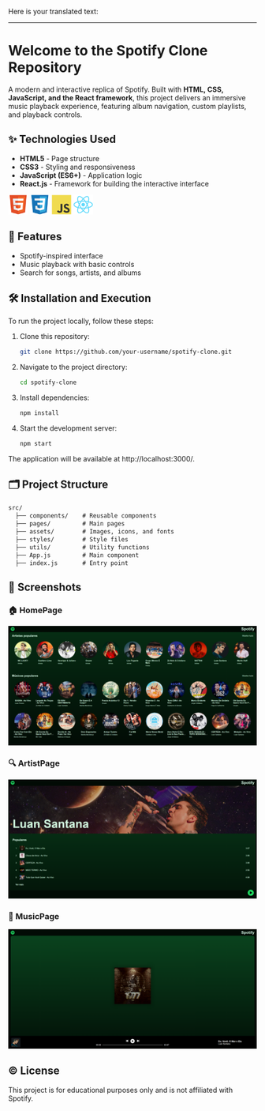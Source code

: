 Here is your translated text:  

---

# Welcome to the **Spotify Clone** Repository  
A modern and interactive replica of Spotify. Built with **HTML, CSS, JavaScript, and the React framework**, this project delivers an immersive music playback experience, featuring album navigation, custom playlists, and playback controls.  

## ✨ Technologies Used  
- **HTML5** - Page structure  
- **CSS3** - Styling and responsiveness  
- **JavaScript (ES6+)** - Application logic  
- **React.js** - Framework for building the interactive interface  

<img src="https://raw.githubusercontent.com/devicons/devicon/master/icons/html5/html5-original.svg" alt="HTML5" width="40" height="40"/> <img src="https://raw.githubusercontent.com/devicons/devicon/master/icons/css3/css3-original.svg" alt="CSS3" width="40" height="40"/> <img src="https://raw.githubusercontent.com/devicons/devicon/master/icons/javascript/javascript-original.svg" alt="JavaScript" width="40" height="40"/> <img src="https://raw.githubusercontent.com/devicons/devicon/master/icons/react/react-original.svg" alt="React" width="40" height="40"/>  

## 🔧 Features  
- Spotify-inspired interface  
- Music playback with basic controls  
- Search for songs, artists, and albums  

## 🛠 Installation and Execution  
To run the project locally, follow these steps:  

1. Clone this repository:  

   ```sh
   git clone https://github.com/your-username/spotify-clone.git
   ```

2. Navigate to the project directory:  

   ```sh
   cd spotify-clone
   ```

3. Install dependencies:  

   ```sh
   npm install
   ```

4. Start the development server:  

   ```sh
   npm start
   ```

The application will be available at http://localhost:3000/.  

## 🗂️ Project Structure  
```
src/
  ├── components/    # Reusable components
  ├── pages/         # Main pages
  ├── assets/        # Images, icons, and fonts
  ├── styles/        # Style files
  ├── utils/         # Utility functions
  ├── App.js         # Main component
  ├── index.js       # Entry point
```

## 📸 Screenshots  
### 🏠 HomePage  
<img src="/photos/HomePage.png" alt="Homepage" width="600"/>  

### 🔍 ArtistPage  
<img src="/photos/ArtistPage.png" alt="Search Page" width="600"/>  

### 🎵 MusicPage  
<img src="/photos/MusicPage.png" alt="Search Page" width="600"/>  

## © License  
This project is for educational purposes only and is not affiliated with Spotify.
